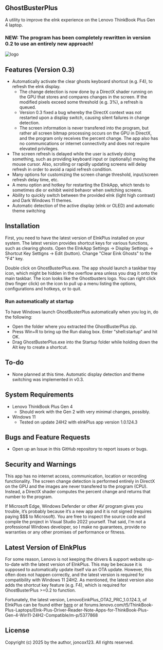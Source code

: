 ## GhostBusterPlus
A utility to improve the eInk experience on the Lenovo ThinkBook Plus Gen 4 laptop.

### NEW: The program has been completely rewritten in version 0.2 to use an entirely new approach!

![logo](https://github.com/user-attachments/assets/def07e61-7fb3-45f7-be4b-e5d81a81018c)

## Features (Version 0.3)
- Automatically activate the clear ghosts keyboard shortcut (e.g. F4), to refresh the eInk display.
  - The change detection is now done by a DirectX shader running on the GPU that stores and compares changes in the screen. If the modified pixels exceed some threshold (e.g. 3%), a refresh is queued.
  - Version 0.3 fixed a bug whereby the DirectX context was not restarted upon a display switch, causing silent failures in change detection.
  - The screen information is never transfered into the program, but rather all screen bitmap processing occurs on the GPU in DirectX, and the program only receives the percent change. The app also has no communications or internet connectivity and does not require elevated privileges.
- The screen refresh is delayed while the user is actively doing something, such as providing keyboard input or (optionally) moving the mouse cursor. Also, scrolling or rapidly updating screens will delay refresh in order to avoid a rapid refresh condition.
- Many options for customizing the screen change threshold, input/screen refresh delay time, etc.
- A menu option and hotkey for restarting the EInkApp, which tends to sometimes die or exhibit weird behavor when switching screens.
- Ability to quickly switch between the provided eInk (light high contrast) and Dark Windows 11 themes.
- Automatic detection of the active display (eInk or OLED) and automatic theme switching

## Installation
First, you need to have the latest version of EInkPlus installed on your system. The latest version provides shortcut keys for various functions, such as clearing ghosts. Open the EInkApp Settings -> Display Settings -> Shortcut Key Settigns -> Edit (button). Change "Clear Eink Ghosts" to the "F4" key.
 
 Double click on GhostBusterPlus.exe. The app should launch a taskbar tray icon, which might be hidden in the overflow area unless you drag it onto the main taskbar.
 The icon looks like the Ghostbusters logo. You can right click (two finger click) on the icon to pull up a menu listing the options, configurations and hotkeys, or to quit.

 ### Run automatically at startup
 To have Windows launch GhostBusterPlus automatically when you log in, do the following:
 - Open the folder where you extracted the GhostBusterPlus zip.
 - Press Win+R to bring up the Run dialog box. Enter "shell:startup" and hit OK.
 - Drag GhostBusterPlus.exe into the Startup folder while holding down the Alt key to create a shortcut.

 ## To-do
 - None planned at this time. Automatic display detection and theme switching was implemented in v0.3.

## System Requirements
- Lenovo ThinkBook Plus Gen 4
  - Should work with the Gen 2 with very minimal changes, possibly.
- Windows 11
  - Tested on update 24H2 with eInkPlus app version 1.0.124.3

## Bugs and Feature Requests
- Open up an Issue in this GitHub repository to report issues or bugs.

## Security and Warnings
This app has no internet access, communication, location or recording functionality. The screen change detection is performed entirely in DirectX on the GPU and the images are never transfered to the program (CPU). Instead, a DirectX shader computes the percent change and returns that number to the program. 

If Microsoft Edge, Windows Defender or other AV program gives you trouble, it’s probably because it’s a new app and it is not signed (requires paying $$$ to Microsoft).
You are free to inspect the source code and compile the project in Visual Studio 2022 yourself. That said, I'm not a professional Windows developer, so I make no guarantees,
provide no warranties or any other promises of performance or fitness.

## Latest Version of EInkPlus
For some reason, Lenovo is not keeping the drivers & support website up-to-date with the latest version of EInkPlus. This may be because it is supposed to automatically update itself via an OTA update. However, this often does not happen correctly, and the latest version is required for compatibility with Windows 11 24H2. As mentioned, the latest version also adds the shortcut key feature (e.g. F4), which is required for GhostBusterPlus >=0.2 to function. 

Fortunately, the latest version, LenovoEinkPlus_OTA2_PRC_1.0.124.3, of EInkPlus can be found either [here](https://drive.google.com/file/d/117gDwTUzBHfVHCzwmdNqCLCmyMuzL4Ps/view?usp=sharing) or at forums.lenovo.com/t5/ThinkBook-Plus-Laptops/EInk-Plus-Driver-Reader-Note-Apps-for-ThinkBook-Plus-Gen-4-Win11-24H2-Compatible/m-p/5377868

## License
Copyright (c) 2025 by the author, joncox123. All rights reserved.
